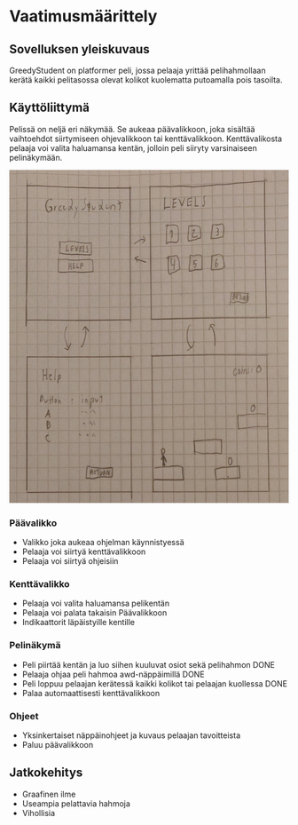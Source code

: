 # Vaatimusmäärittely

## Sovelluksen yleiskuvaus

GreedyStudent on platformer peli, jossa pelaaja yrittää pelihahmollaan kerätä kaikki pelitasossa olevat kolikot kuolematta putoamalla pois tasoilta.

## Käyttöliittymä

Pelissä on neljä eri näkymää. Se aukeaa päävalikkoon, joka sisältää vaihtoehdot siirtymiseen ohjevalikkoon tai kenttävalikkoon. Kenttävalikosta pelaaja voi valita haluamansa kentän, jolloin peli siiryty varsinaiseen pelinäkymään.

<img src="https://github.com/Mikxdi/OTharkkatyo19/blob/master/documentation/Pictures/greedystudent.jpg" width="600" height="600" />


### Päävalikko

* Valikko joka aukeaa ohjelman käynnistyessä
* Pelaaja voi siirtyä kenttävalikkoon
* Pelaaja voi siirtyä ohjeisiin


### Kenttävalikko

* Pelaaja voi valita haluamansa pelikentän
* Pelaaja voi palata takaisin Päävalikkoon
* Indikaattorit läpäistyille kentille

### Pelinäkymä

* Peli piirtää kentän ja luo siihen kuuluvat osiot sekä pelihahmon DONE
* Pelaaja ohjaa peli hahmoa awd-näppäimillä DONE
* Peli loppuu pelaajan kerätessä kaikki kolikot tai pelaajan kuollessa DONE
* Palaa automaattisesti kenttävalikkoon

### Ohjeet

* Yksinkertaiset näppäinohjeet ja kuvaus pelaajan tavoitteista
* Paluu päävalikkoon


## Jatkokehitys

* Graafinen ilme
* Useampia pelattavia hahmoja
* Vihollisia
